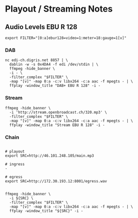 # Playout / Streaming Notes

## Audio Levels EBU R 128

```shell
export FILTER="[0:a]ebur128=video=1:meter=18:gauge=1[v]"
```

### DAB

```shell
nc edi-ch.digris.net 8857 | \
  dablin -w -s 0x4DA4 -f edi /dev/stdin | \
  ffmpeg -hide_banner \
  -i - \
  -filter_complex "$FILTER" \
  -map "[v]" -map 0:a -c:v libx264 -c:a aac -f mpegts - | \
  ffplay -window_title "DAB+ EBU R 128" -i -
```

### Stream

```shell
ffmpeg -hide_banner \
  -i 'http://stream.openbroadcast.ch/320.mp3' \
  -filter_complex "$FILTER" \
  -map "[v]" -map 0:a -c:v libx264 -c:a aac -f mpegts - | \
  ffplay -window_title "Stream EBU R 128" -i -
```

### Chain

```shell

# playout
export SRC=http://46.101.248.105/main.mp3

# ingress
-

# egress
export SRC=http://172.30.193.12:8001/egress.wav


ffmpeg -hide_banner \
  -i ${SRC} \
  -filter_complex "$FILTER" \
  -map "[v]" -map 0:a -c:v libx264 -c:a aac -f mpegts - | \
  ffplay -window_title "${SRC}" -i -
```